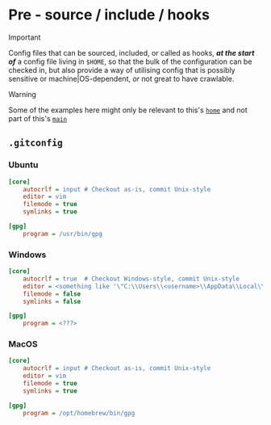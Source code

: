 # **Pre** - source / include / hooks
> [!IMPORTANT]
> Config files that can be sourced, included, or called as hooks, _**at the start of**_ a config file living in `$HOME`, so that the bulk of the configuration can be checked in, but also provide a way of utilising config that is possibly sensitive or machine|OS-dependent, _or_ not great to have crawlable.

> [!WARNING]
> Some of the examples here might only be relevant to this's [`home`](https://github.com/Skenvy/dotfiles/tree/home) and not part of this's [`main`](https://github.com/Skenvy/dotfiles/tree/main)
## `.gitconfig`
### Ubuntu
```ini
[core]
    autocrlf = input # Checkout as-is, commit Unix-style
    editor = vim
    filemode = true
    symlinks = true

[gpg]
    program = /usr/bin/gpg
```
### Windows
```ini
[core]
    autocrlf = true  # Checkout Windows-style, commit Unix-style
    editor = <something like '\"C:\\Users\\<username>\\AppData\\Local\\Programs\\Microsoft VS Code\\bin\\code\" --wait' (without '')> 
    filemode = false
    symlinks = false

[gpg]
    program = <???>
```
### MacOS
```ini
[core]
    autocrlf = input # Checkout as-is, commit Unix-style
    editor = vim
    filemode = true
    symlinks = true

[gpg]
    program = /opt/homebrew/bin/gpg
```
